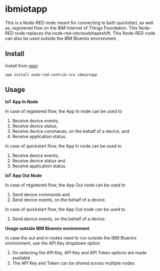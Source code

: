 ibmiotapp
========================
This is a Node-RED node meant for connecting to both quickstart, as well as, registered flow on the IBM Internet of Things Foundation.
This Node-RED node replaces the node-red-iotcloudshapeshift. This Node-RED node can also be used outside the IBM Bluemix environment.

Install
-------
Install from [npm](http://npmjs.org)
```
npm install node-red-contrib-scx-ibmiotapp
```

Usage
-------

**IoT App In Node**

In case of registered flow, the App In node can be used to 

1. Receive device events, 
2. Receive device status, 
3. Receive device commands, on the behalf of a device, and 
4. Receive application status.

In case of quickstart flow, the App In node can be used to 

1. Receive device events, 
2. Receive device status and 
3. Receive application status.


**IoT App Out Node**

In case of registered flow, the App Out node can be used to 

1. Send device commands and 
2. Send device events, on the behalf of a device.

In case of quickstart flow, the App Out node can be used to 

1. Send device events, on the behalf of a device.


**Usage outside IBM Bluemix environment**

In case the out and in nodes need to run outside the IBM Bluemix environment, use the API Key dropdown option

1. On selecting the API Key, API Key and API Token options are made available
2. The API Key and Token can be shared scross multiple nodes
